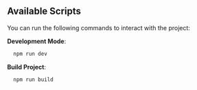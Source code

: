 ## Available Scripts

You can run the following commands to interact with the project:

**Development Mode**:

```bash
  npm run dev
```

**Build Project**:

```bash
  npm run build
```
